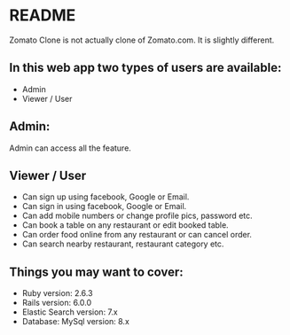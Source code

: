 # README

Zomato Clone is not actually clone of Zomato.com. It is slightly different.

## In this web app two types of users are available: 
  * Admin
  * Viewer / User

## Admin:
  Admin can access all the feature.

## Viewer / User
  * Can sign up using facebook, Google or Email.
  * Can sign in using facebook, Google or Email.
  * Can add mobile numbers or change profile pics, password etc.
  * Can book a table on any restaurant or edit booked table.
  * Can order food online from any restaurant or can cancel order.
  * Can search nearby restaurant, restaurant category etc.

## Things you may want to cover:
* Ruby version: 2.6.3
* Rails version: 6.0.0
* Elastic Search version: 7.x
* Database: MySql version: 8.x